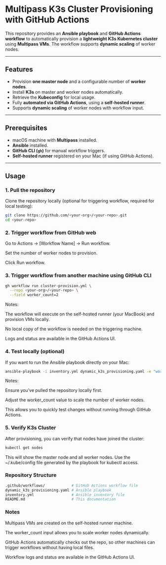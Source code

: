 # Multipass K3s Cluster Provisioning with GitHub Actions

This repository provides an **Ansible playbook** and **GitHub Actions workflow** to automatically provision a **lightweight K3s Kubernetes cluster** using **Multipass VMs**. The workflow supports **dynamic scaling** of worker nodes.

---

## Features

- Provision **one master node** and a configurable number of **worker nodes**.
- Install **K3s** on master and worker nodes automatically.
- Retrieve the **Kubeconfig** for local usage.
- Fully **automated via GitHub Actions**, using a **self-hosted runner**.
- Supports **dynamic scaling** of worker nodes with workflow input.

---

## Prerequisites

- macOS machine with **Multipass** installed.
- **Ansible** installed.
- **GitHub CLI (`gh`)** for manual workflow triggers.
- **Self-hosted runner** registered on your Mac (if using GitHub Actions).

---

## Usage

### 1. Pull the repository

Clone the repository locally (optional for triggering workflow, required for local testing):

```bash
git clone https://github.com/<your-org>/<your-repo>.git
cd <your-repo>
```

### 2. Trigger workflow from GitHub web
Go to Actions → [Workflow Name] → Run workflow.

Set the number of worker nodes to provision.

Click Run workflow.

### 3. Trigger workflow from another machine using GitHub CLI
```bash
gh workflow run cluster-provision.yml \
  --repo <your-org>/<your-repo> \
  --field worker_count=2
```
Notes:

The workflow will execute on the self-hosted runner (your MacBook) and provision VMs locally.

No local copy of the workflow is needed on the triggering machine.

Logs and status are available in the GitHub Actions UI.

### 4. Test locally (optional)

If you want to run the Ansible playbook directly on your Mac:
```bash
ansible-playbook -i inventory.yml dynamic_k3s_provisioning.yaml -e "worker_count=2"
```
Notes:

Ensure you’ve pulled the repository locally first.

Adjust the worker_count value to scale the number of worker nodes.

This allows you to quickly test changes without running through GitHub Actions.

### 5. Verify K3s Cluster
After provisioning, you can verify that nodes have joined the cluster:
```bash
kubectl get nodes
```

This will show the master node and all worker nodes.
Use the ~/.kube/config file generated by the playbook for kubectl access.

### Repository Structure
```bash
.github/workflows/            # GitHub Actions workflow file
dynamic_k3s_provisioning.yaml # Ansible playbook
inventory.yml                 # Ansible inventory file
README.md                     # This documentation
```
### Notes

Multipass VMs are created on the self-hosted runner machine.

The worker_count input allows you to scale worker nodes dynamically.

GitHub Actions automatically checks out the repo, so other machines can trigger workflows without having local files.

Workflow logs and status are available in the GitHub Actions UI.





